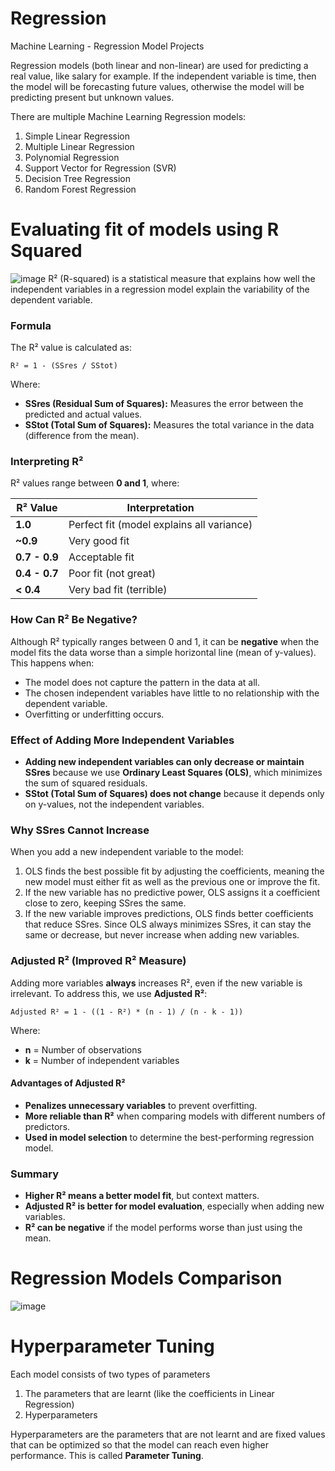 # Regression
Machine Learning - Regression Model Projects 

Regression models (both linear and non-linear) are used for predicting a real value, like salary for example. 
If the independent variable is time, then the model will be forecasting future values, otherwise the model will be predicting present but unknown values. 

There are multiple Machine Learning Regression models:
1. Simple Linear Regression
2. Multiple Linear Regression
3. Polynomial Regression
4. Support Vector for Regression (SVR)
5. Decision Tree Regression
6. Random Forest Regression

# Evaluating fit of models using **R Squared**
![image](https://github.com/user-attachments/assets/0e780256-2d4c-4ef8-9c57-290ab05c53ac)
R² (R-squared) is a statistical measure that explains how well the independent variables in a regression model explain the variability of the dependent variable.

### Formula
The R² value is calculated as:

```
R² = 1 - (SSres / SStot)
```

Where:
- **SSres (Residual Sum of Squares):** Measures the error between the predicted and actual values.
- **SStot (Total Sum of Squares):** Measures the total variance in the data (difference from the mean).

### Interpreting R²
R² values range between **0 and 1**, where:

| R² Value | Interpretation |
|----------|---------------|
| **1.0**  | Perfect fit (model explains all variance) |
| **~0.9** | Very good fit |
| **0.7 - 0.9** | Acceptable fit |
| **0.4 - 0.7** | Poor fit (not great) |
| **< 0.4** | Very bad fit (terrible) |

### How Can R² Be Negative?
Although R² typically ranges between 0 and 1, it can be **negative** when the model fits the data worse than a simple horizontal line (mean of y-values). This happens when:
- The model does not capture the pattern in the data at all.
- The chosen independent variables have little to no relationship with the dependent variable.
- Overfitting or underfitting occurs.

### Effect of Adding More Independent Variables
- **Adding new independent variables can only decrease or maintain SSres** because we use **Ordinary Least Squares (OLS)**, which minimizes the sum of squared residuals.
- **SStot (Total Sum of Squares) does not change** because it depends only on y-values, not the independent variables.

### Why SSres Cannot Increase
When you add a new independent variable to the model:
1. OLS finds the best possible fit by adjusting the coefficients, meaning the new model must either fit as well as the previous one or improve the fit.
2. If the new variable has no predictive power, OLS assigns it a coefficient close to zero, keeping SSres the same.
3. If the new variable improves predictions, OLS finds better coefficients that reduce SSres.
Since OLS always minimizes SSres, it can stay the same or decrease, but never increase when adding new variables.

### Adjusted R² (Improved R² Measure)
Adding more variables **always** increases R², even if the new variable is irrelevant. To address this, we use **Adjusted R²**:

```
Adjusted R² = 1 - ((1 - R²) * (n - 1) / (n - k - 1))
```

Where:
- **n** = Number of observations
- **k** = Number of independent variables

#### Advantages of Adjusted R²
- **Penalizes unnecessary variables** to prevent overfitting.
- **More reliable than R²** when comparing models with different numbers of predictors.
- **Used in model selection** to determine the best-performing regression model.

### Summary
- **Higher R² means a better model fit**, but context matters.
- **Adjusted R² is better for model evaluation**, especially when adding new variables.
- **R² can be negative** if the model performs worse than just using the mean.

# Regression Models Comparison
![image](https://github.com/user-attachments/assets/147046d5-232b-4170-a662-fa0bb98e2383)

# Hyperparameter Tuning 
Each model consists of two types of parameters
1. The parameters that are learnt (like the coefficients in Linear Regression)
2. Hyperparameters

Hyperparameters are the parameters that are not learnt and are fixed values that can be optimized so that the model can reach even higher performance. This is called **Parameter Tuning**. 
